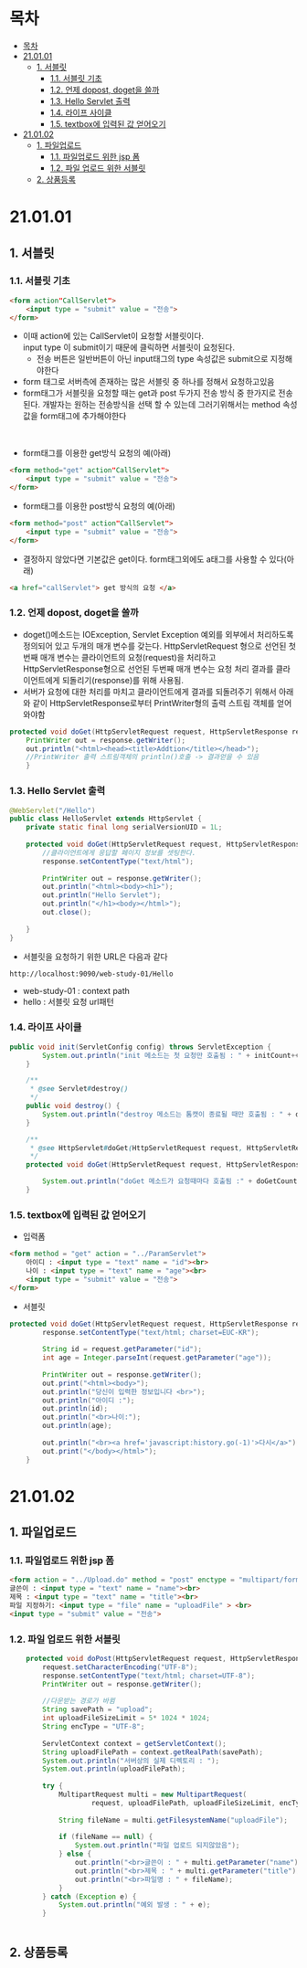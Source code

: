 # 목차

- [목차](#목차)
- [21.01.01](#210101)
	- [1. 서블릿](#1-서블릿)
		- [1.1. 서블릿 기초](#11-서블릿-기초)
		- [1.2. 언제 dopost, doget을 쓸까](#12-언제-dopost-doget을-쓸까)
		- [1.3. Hello Servlet 출력](#13-hello-servlet-출력)
		- [1.4. 라이프 사이클](#14-라이프-사이클)
		- [1.5. textbox에 입력된 값 얻어오기](#15-textbox에-입력된-값-얻어오기)
- [21.01.02](#210102)
	- [1. 파일업로드](#1-파일업로드)
		- [1.1. 파일업로드 위한 jsp 폼](#11-파일업로드-위한-jsp-폼)
		- [1.2. 파일 업로드 위한 서블릿](#12-파일-업로드-위한-서블릿)
	- [2. 상품등록](#2-상품등록)



# 21.01.01
## 1. 서블릿
### 1.1. 서블릿 기초
```html
<form action"CallServlet">
    <input type = "submit" value = "전송">
</form>
```
- 이때 action에 있는 CallServlet이 요청할 서블릿이다.  
input type 이 submit이기 때문에 클릭하면 서블릿이 요청된다.
  - 전송 버튼은 일반버튼이 아닌 input태그의 type 속성값은 submit으로 지정해야한다
- form 태그로 서버측에 존재하는 많은 서블릿 중 하나를 정해서 요청하고있음
- form태그가 서블릿을 요청할 때는 get과 post 두가지 전송 방식 중 한가지로 전송된다. 개발자는 원하는 전송방식을 선택 할 수 있는데 그러기위해서는 method 속성값을 form태그에 추가해야한다

<br>

- form태그를 이용한 get방식 요청의 예(아래)

```html
<form method="get" action"CallServlet">
    <input type = "submit" value = "전송">
</form>
```
- form태그를 이용한 post방식 요청의 예(아래)
```html
<form method="post" action"CallServlet">
    <input type = "submit" value = "전송">
</form>
```
- 결정하지 않았다면 기본값은 get이다. form태그외에도 a태그를 사용할 수 있다(아래)
```html
<a href="callServlet"> get 방식의 요청 </a>
```

### 1.2. 언제 dopost, doget을 쓸까
- doget()메소드는 IOException, Servlet Exception 예외를 외부에서 처리하도록 정의되어 있고 두개의 매개 변수를 갖는다. HttpServletRequest 형으로 선언된 첫번째 매개 변수는 클라이언트의 요청(request)을 처리하고 HttpServletResponse형으로 선언된 두번째 매개 변수는 요청 처리 결과를 클라이언트에게 되돌리기(response)를 위해 사용됨.
- 서버가 요청에 대한 처리를 마치고 클라이언트에게 결과를 되돌려주기 위해서 아래와 같이 HttpServletResponse로부터 PrintWriter형의 출력 스트림 객체를 얻어와야함
```java
protected void doGet(HttpServletRequest request, HttpServletResponse response) throws ServletException, IOException {
    PrintWriter out = response.getWriter();
	out.println("<html><head><title>Addtion</title></head>");
    //PrintWriter 출력 스트림객체의 println()호출 -> 결과얻을 수 있음
	}
```
### 1.3. Hello Servlet 출력
```java
@WebServlet("/Hello")
public class HelloServlet extends HttpServlet {
	private static final long serialVersionUID = 1L;
       
	protected void doGet(HttpServletRequest request, HttpServletResponse response) throws ServletException, IOException {
		//클라이언트에게 응답할 페이지 정보를 셋팅한다.
		response.setContentType("text/html");
		
		PrintWriter out = response.getWriter();
		out.println("<html><body><h1>");
		out.println("Hello Servlet");
		out.println("</h1><body></html>");
		out.close();
	
	}
}
```
- 서블릿을 요청하기 위한 URL은 다음과 같다  
  
`http://localhost:9090/web-study-01/Hello`
- web-study-01 : context path
- hello : 서블릿 요청 url패턴


### 1.4. 라이프 사이클 
```java
public void init(ServletConfig config) throws ServletException {
		System.out.println("init 메소드는 첫 요청만 호출됨 : " + initCount++);
	}

	/**
	 * @see Servlet#destroy()
	 */
	public void destroy() {
		System.out.println("destroy 메소드는 톰캣이 종료될 때만 호출됨 : " + destoyCount++);
	}

	/**
	 * @see HttpServlet#doGet(HttpServletRequest request, HttpServletResponse response)
	 */
	protected void doGet(HttpServletRequest request, HttpServletResponse response) throws ServletException, IOException {

		System.out.println("doGet 메소드가 요청때마다 호출됨 :" + doGetCount++);
	}
```

### 1.5. textbox에 입력된 값 얻어오기
- 입력폼
```html
<form method = "get" action = "../ParamServlet">
	아이디 : <input type = "text" name = "id"><br>
	나이 : <input type = "text" name = "age"><br>
	<input type = "submit" value = "전송">
</form>
```
- 서블릿
```java
protected void doGet(HttpServletRequest request, HttpServletResponse response) throws ServletException, IOException {
		response.setContentType("text/html; charset=EUC-KR");
		
		String id = request.getParameter("id");
		int age = Integer.parseInt(request.getParameter("age"));
		
		PrintWriter out = response.getWriter();
		out.print("<html><body>");
		out.println("당신이 입력한 정보입니다 <br>");
		out.println("아이디 :");
		out.println(id);
		out.println("<br>나이:");
		out.println(age);
		
		out.println("<br><a href='javascript:history.go(-1)'>다시</a>");
		out.print("</body></html>");
	}
```



# 21.01.02
## 1. 파일업로드
### 1.1. 파일업로드 위한 jsp 폼
```html
<form action = "../Upload.do" method = "post" enctype = "multipart/form-data">
글쓴이 : <input type = "text" name = "name"><br>
제목 : <input type = "text" name = "title"><br>
파일 지정하기: <input type = "file" name = "uploadFile" > <br>
<input type = "submit" value = "전송">
```

### 1.2. 파일 업로드 위한 서블릿
```java
	protected void doPost(HttpServletRequest request, HttpServletResponse response) throws ServletException, IOException {
		request.setCharacterEncoding("UTF-8");
		response.setContentType("text/html; charset=UTF-8");
		PrintWriter out = response.getWriter();
		
		//다운받는 경로가 바뀜
		String savePath = "upload";
		int uploadFileSizeLimit = 5* 1024 * 1024;
		String encType = "UTF-8";
		
		ServletContext context = getServletContext();
		String uploadFilePath = context.getRealPath(savePath);
		System.out.println("서버상의 실제 디렉토리 : ");
		System.out.println(uploadFilePath);
		
		try {
			MultipartRequest multi = new MultipartRequest(
					request, uploadFilePath, uploadFileSizeLimit, encType, new DefaultFileRenamePolicy());
			
			String fileName = multi.getFilesystemName("uploadFile");
			
			if (fileName == null) {
				System.out.println("파일 업로드 되지않았음");
			} else {
				out.println("<br>글쓴이 : " + multi.getParameter("name"));
				out.println("<br>제목 : " + multi.getParameter("title"));
				out.println("<br>파일명 : " + fileName);
			}
		} catch (Exception e) {
			System.out.println("예외 발생 : " + e);
		}
		
```

## 2. 상품등록
